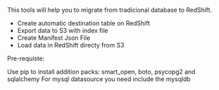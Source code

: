 This tools will help you to migrate from tradicional database to RedShift.

- Create automatic destination table on RedShift
- Export data to S3 with index file 
- Create Manifest Json File
- Load data in RedShift directy from S3 

Pre-requiste:

Use pip to install addition packs: smart_open, boto, psycopg2 and sqlalchemy
For mysql datasource you need include the mysqldb